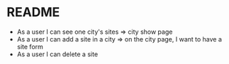 # README

- As a user I can see one city's sites => city show page
- As a user I can add a site in a city => on the city page, I want to have a site form 
- As a user I can delete a site
